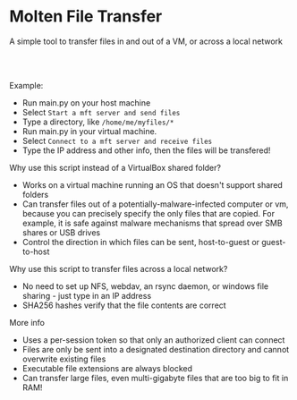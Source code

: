 # Molten File Transfer

A simple tool to transfer files in and out of a VM, or across a local network

<br/><br/>

Example:
* Run main.py on your host machine
* Select `Start a mft server and send files`
* Type a directory, like `/home/me/myfiles/*`
* Run main.py in your virtual machine.
* Select `Connect to a mft server and receive files`
* Type the IP address and other info, then the files will be transfered!

Why use this script instead of a VirtualBox shared folder?
* Works on a virtual machine running an OS that doesn't support shared folders
* Can transfer files out of a potentially-malware-infected computer or vm, because you can precisely specify the only files that are copied. For example, it is safe against malware mechanisms that spread over SMB shares or USB drives
* Control the direction in which files can be sent, host-to-guest or guest-to-host

Why use this script to transfer files across a local network?
* No need to set up NFS, webdav, an rsync daemon, or windows file sharing - just type in an IP address
* SHA256 hashes verify that the file contents are correct

More info
* Uses a per-session token so that only an authorized client can connect
* Files are only be sent into a designated destination directory and cannot overwrite existing files
* Executable file extensions are always blocked
* Can transfer large files, even multi-gigabyte files that are too big to fit in RAM!


